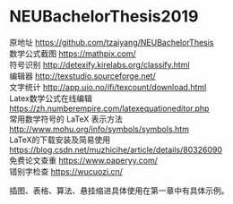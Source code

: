 # NEUBachelorThesis2019
原地址  https://github.com/tzaiyang/NEUBachelorThesis     
数学公式截图 https://mathpix.com/      
符号识别  http://detexify.kirelabs.org/classify.html       
编辑器  http://texstudio.sourceforge.net/       
文字统计  http://app.uio.no/ifi/texcount/download.html      
Latex数学公式在线编辑 https://zh.numberempire.com/latexequationeditor.php     
常用数学符号的 LaTeX 表示方法  http://www.mohu.org/info/symbols/symbols.htm       
LaTeX的下载安装及简易使用  https://blog.csdn.net/muzhicihe/article/details/80326090      
免费论文查重 https://www.paperyy.com/     
错别字检查 https://wucuozi.cn/     

插图、表格、算法、悬挂缩进具体使用在第一章中有具体示例。  
